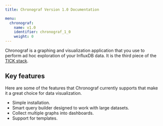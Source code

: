 ```yaml
---
title: Chronograf Version 1.0 Documentation

menu:
  chronograf:
    name: v1.0
    identifier: chronograf_1_0
    weight: 0
---
```


Chronograf is a graphing and visualization application that you use to perform
ad hoc exploration of your InfluxDB data.
It is the third piece of the
[TICK stack](https://influxdata.com/time-series-platform/).

## Key features

Here are some of the features that Chronograf currently supports that make it a
great choice for data visualization.

* Simple installation.
* Smart query builder designed to work with large datasets.
* Collect multiple graphs into dashboards.
* Support for templates.
